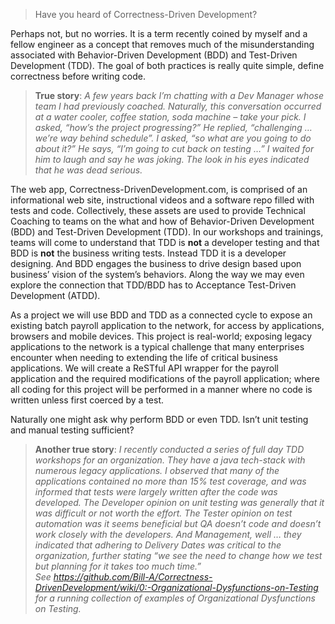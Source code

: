 > Have you heard of Correctness-Driven Development?

Perhaps not, but no worries. It is a term recently coined by myself and a fellow engineer as a concept that removes much of the misunderstanding associated with Behavior-Driven Development (BDD) and Test-Driven Development (TDD). The goal of both practices is really quite simple, define correctness before writing code.

> **True story**: _A few years back I’m chatting with a Dev Manager whose team I had previously coached. Naturally, this conversation occurred at a water cooler, coffee station, soda machine – take your pick. I asked, “how’s the project progressing?” He replied, “challenging … we’re way behind schedule”. I asked, “so what are you going to do about it?” He says, “I’m going to cut back on testing …” I waited for him to laugh and say he was joking. The look in his eyes indicated that he was dead serious._

The web app, Correctness-DrivenDevelopment.com, is comprised of an informational web site, instructional videos and a software repo filled with tests and code. Collectively, these assets are used to provide Technical Coaching to teams on the what and how of Behavior-Driven Development (BDD) and Test-Driven Development (TDD). In our workshops and trainings, teams will come to understand that TDD is **not** a developer testing and that BDD is **not** the business writing tests. Instead TDD it is a developer designing.  And BDD engages the business to drive design based upon business’ vision of the system’s behaviors. Along the way we may even explore the connection that TDD/BDD has to Acceptance Test-Driven Development (ATDD).  

As a project we will use BDD and TDD as a connected cycle to expose an existing batch payroll application to the network, for access by applications, browsers and mobile devices. This project is real-world; exposing legacy applications to the network is a typical challenge that many enterprises encounter when needing to extending the life of critical business applications. We will create a ReSTful API wrapper for the payroll application and the required modifications of the payroll application; where all coding for this project will be performed in a manner where no code is written unless first coerced by a test. 

Naturally one might ask why perform BDD or even TDD. Isn’t unit testing and manual testing sufficient? 

> **Another true story**: _I recently conducted a series of full day TDD workshops for an organization. They have a java tech-stack with numerous legacy applications. I observed that many of the applications contained no more than 15% test coverage, and was informed that tests were largely written after the code was developed. The Developer opinion on unit testing was generally that it was difficult or not worth the effort.  The Tester opinion on test automation was it seems beneficial but QA doesn’t code and doesn’t work closely with the developers. And Management, well … they indicated that adhering to Delivery Dates was critical to the organization, further stating “we see the need to change how we test but planning for it takes too much time.”   
See https://github.com/Bill-A/Correctness-DrivenDevelopment/wiki/0:-Organizational-Dysfunctions-on-Testing for a running collection of examples of Organizational Dysfunctions on Testing._
